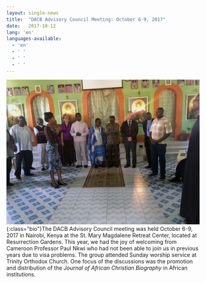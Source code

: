 ```yaml
---
layout: single-news
title:  "DACB Advisory Council Meeting: October 6-9, 2017"
date:   2017-10-12
lang: 'en'
languages-available:
  - 'en'
  - ' '
  - ' '
  - ' '
---
```

![Trinity Orthodox Church](/images/news/orth-church2017.jpg){:class="bio"}The DACB Advisory Council meeting was held October 6-9, 2017 in Nairobi, Kenya at the St. Mary Magdalene Retreat Center, located at Resurrection Gardens. This year, we had the joy of welcoming from Cameroon Professor Paul Nkwi who had not been able to join us in previous years due to visa problems. The group attended Sunday worship service at Trinity Orthodox Church. One focus of the discussions was the promotion and distribution of the *Journal of African Christian Biography* in African institutions.  
